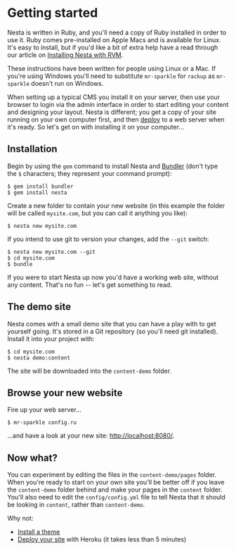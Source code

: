 # Getting started

Nesta is written in Ruby, and you'll need a copy of Ruby installed in
order to use it. Ruby comes pre-installed on Apple Macs and is available
for Linux. It's easy to install, but if you'd like a bit of extra help
have a read through our article on [Installing Nesta with RVM][with-rvm].

These instructions have been written for people using Linux or a Mac.
If you're using Windows you'll need to substitute `mr-sparkle` for `rackup`
as `mr-sparkle` doesn't run on Windows.

When setting up a typical CMS you install it on your server, then use
your browser to login via the admin interface in order to start editing
your content and designing your layout. Nesta is different; you get a
copy of your site running on your own computer first, and then
[deploy](/docs/deployment) to a web server when it's ready. So let's get
on with installing it on your computer...

## Installation

Begin by using the `gem` command to install Nesta and [Bundler][bundler]
(don't type the `$` characters; they represent your command prompt):

    $ gem install bundler
    $ gem install nesta

Create a new folder to contain your new website (in this example the
folder will be called `mysite.com`, but you can call it anything you
like):

    $ nesta new mysite.com

If you intend to use git to version your changes, add the `--git`
switch:

    $ nesta new mysite.com --git
    $ cd mysite.com
    $ bundle

If you were to start Nesta up now you'd have a working web site, without
any content. That's no fun -- let's get something to read.

## The demo site

Nesta comes with a small demo site that you can have a play with to get
yourself going. It's stored in a Git repository (so you'll need git
installed). Install it into your project with:

    $ cd mysite.com
    $ nesta demo:content

The site will be downloaded into the `content-demo` folder.

## Browse your new website

Fire up your web server...

    $ mr-sparkle config.ru
    
...and have a look at your new site:
[http://localhost:8080/](http://localhost:8080/).

## Now what?

You can experiment by editing the files in the `content-demo/pages`
folder. When you're ready to start on your own site you'll be better off
if you leave the `content-demo` folder behind and make your pages in the
`content` folder. You'll also need to edit the `config/config.yml` file
to tell Nesta that it should be looking in `content`, rather than
`content-demo`.

Why not:

 - [Install a theme](/docs/design/theme)
 - [Deploy your site](/docs/deployment) with Heroku
   (it takes less than 5 minutes)

[with-rvm]: /docs/running-nesta-with-rvm
[bundler]: http://gembundler.com
